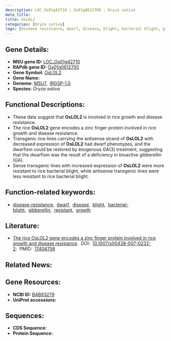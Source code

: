```yaml
---
description: LOC_Os01g42710 ; Os01g0612700 ; Oryza sativa
meta_title:
title: OsLOL2
categories: [Oryza sativa]
tags: [disease resistance, dwarf, disease, blight, bacterial blight, gibberellin, resistant, growth]
---
```


## Gene Details:
- **MSU gene ID:** [LOC_Os01g42710](http://rice.uga.edu/cgi-bin/ORF_infopage.cgi?orf=LOC_Os01g42710)  
- **RAPdb gene ID:** [Os01g0612700](https://rapdb.dna.affrc.go.jp/locus/?name=Os01g0612700)  
- **Gene Symbol:** <u>OsLOL2</u>
- **Gene Name:**
- **Genome:**  [MSU7](http://rice.uga.edu/),&nbsp;&nbsp;[IRGSP-1.0](https://rapdb.dna.affrc.go.jp/download/irgsp1.html)
- **Species:** *Oryza sativa*

## Functional Descriptions:
   - These data suggest that **OsLOL2** is involved in rice growth and disease resistance.
   - The rice **OsLOL2** gene encodes a zinc finger protein involved in rice growth and disease resistance.
   - Transgenic rice lines carrying the antisense strand of **OsLOL2** with decreased expression of **OsLOL2** had dwarf phenotypes, and the dwarfism could be restored by exogenous GA(3) treatment, suggesting that the dwarfism was the result of a deficiency in bioactive gibberellin (GA).
   - Sense transgenic lines with increased expression of **OsLOL2** were more resistant to rice bacterial blight, while antisense transgenic lines were less resistant to rice bacterial blight.

## Function-related keywords:
   - [disease-resistance](/tags/disease-resistance/),&nbsp;&nbsp;[dwarf](/tags/dwarf/),&nbsp;&nbsp;[disease](/tags/disease/),&nbsp;&nbsp;[blight](/tags/blight/),&nbsp;&nbsp;[bacterial-blight](/tags/bacterial-blight/),&nbsp;&nbsp;[gibberellin](/tags/gibberellin/),&nbsp;&nbsp;[resistant](/tags/resistant/),&nbsp;&nbsp;[growth](/tags/growth/)

## Literature:
   - [The rice OsLOL2 gene encodes a zinc finger protein involved in rice growth and disease resistance](https://www.doi.org/10.1007/s00438-007-0232-2).&nbsp;&nbsp;DOI:&nbsp;&nbsp;[10.1007/s00438-007-0232-2](https://www.doi.org/10.1007/s00438-007-0232-2);&nbsp;&nbsp;PMID:&nbsp;&nbsp;[17404758](https://pubmed.ncbi.nlm.nih.gov/17404758/)

## Related News:

## Gene Resources:
- **NCBI ID:**  [BAB93279](http://www.ncbi.nlm.nih.gov/nuccore/BAB93279)
- **UniProt accessions:** [](https://www.uniprot.org/uniprotkb//entry)

## Sequences:
- **CDS Sequence:**
- **Protein Sequence:**
